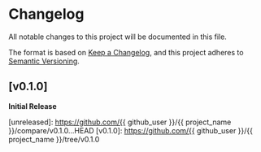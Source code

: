 # Changelog
All notable changes to this project will be documented in this file.

The format is based on [Keep a Changelog](https://keepachangelog.com/en/1.0.0/),
and this project adheres to [Semantic Versioning](https://semver.org/spec/v2.0.0.html).

<!-- ## [Unreleased] -->

## [v0.1.0] 
**Initial Release**

[unreleased]: https://github.com/{{ github_user }}/{{ project_name }}/compare/v0.1.0...HEAD
[v0.1.0]: https://github.com/{{ github_user }}/{{ project_name }}/tree/v0.1.0
